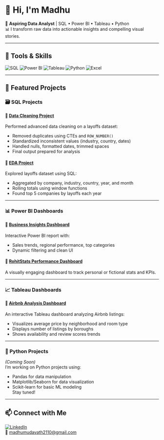 # 👋 Hi, I'm Madhu

🎯 **Aspiring Data Analyst** | SQL • Power BI • Tableau • Python  
📊 I transform raw data into actionable insights and compelling visual stories.

---

## 🧰 Tools & Skills

![SQL](https://img.shields.io/badge/-SQL-3776AB?style=flat&logo=postgresql&logoColor=white)
![Power BI](https://img.shields.io/badge/-PowerBI-F2C811?style=flat&logo=powerbi&logoColor=black)
![Tableau](https://img.shields.io/badge/-Tableau-E97627?style=flat&logo=tableau&logoColor=white)
![Python](https://img.shields.io/badge/-Python-3776AB?style=flat&logo=python&logoColor=yellow)
![Excel](https://img.shields.io/badge/-Excel-217346?style=flat&logo=microsoft-excel&logoColor=white)

---

## 📂 Featured Projects

### 🗃 SQL Projects

#### 📌 [Data Cleaning Project](https://github.com/Madhu843/sql-data-cleaning)
Performed advanced data cleaning on a layoffs dataset:
- Removed duplicates using CTEs and `ROW_NUMBER()`
- Standardized inconsistent values (industry, country, dates)
- Handled nulls, formatted dates, trimmed spaces
- Final output prepared for analysis

#### 📌 [EDA Project](https://github.com/Madhu843/sql-eda-layoffs)
Explored layoffs dataset using SQL:
- Aggregated by company, industry, country, year, and month
- Rolling totals using window functions
- Found top 5 companies by layoffs each year

---

### 📊 Power BI Dashboards

#### 📌 [Business Insights Dashboard](https://github.com/Madhu843/powerbi-full-project)
Interactive Power BI report with:
- Sales trends, regional performance, top categories
- Dynamic filtering and clean UI

#### 📌 [RohitStats Performance Dashboard](https://github.com/Madhu843/powerbi-rohitstats)
A visually engaging dashboard to track personal or fictional stats and KPIs.

---

### 📈 Tableau Dashboards

#### 📌 [Airbnb Analysis Dashboard](https://github.com/Madhu843/tableau-airbnb-analysis)
An interactive Tableau dashboard analyzing Airbnb listings:
- Visualizes average price by neighborhood and room type
- Displays number of listings by boroughs
- Shows availability and review scores trends

---

### 🐍 Python Projects

*(Coming Soon)*  
I’m working on Python projects using:
- Pandas for data manipulation  
- Matplotlib/Seaborn for data visualization  
- Scikit-learn for basic ML modeling  
Stay tuned!

---

## 📫 Connect with Me

[![LinkedIn](https://img.shields.io/badge/LinkedIn-blue?logo=linkedin&logoColor=white)](https://www.linkedin.com/in/mudavath-madhu-6b7718284)  
📧 madhumudavath2110@gmail.com


